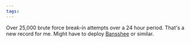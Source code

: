 ```yaml
---
tags: 
---
```


Over 25,000 brute force break-in attempts over a 24 hour period. That's a new record for me. Might have to deploy [Bansshee](/wiki/Bansshee) or similar.
